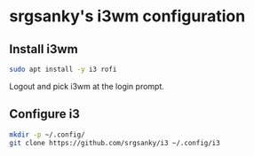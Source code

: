 # srgsanky's i3wm configuration

## Install i3wm

```bash
sudo apt install -y i3 rofi
```

Logout and pick i3wm at the login prompt.

## Configure i3

```bash
mkdir -p ~/.config/
git clone https://github.com/srgsanky/i3 ~/.config/i3
```

